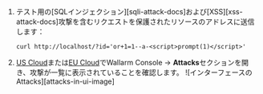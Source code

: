 1. テスト用の[SQLインジェクション][sqli-attack-docs]および[XSS][xss-attack-docs]攻撃を含むリクエストを保護されたリソースのアドレスに送信します：

    ```
    curl http://localhost/?id='or+1=1--a-<script>prompt(1)</script>'
    ```
2. [US Cloud](https://us1.my.wallarm.com/attacks)または[EU Cloud](https://my.wallarm.com/attacks)でWallarm Console → **Attacks**セクションを開き、攻撃が一覧に表示されていることを確認します。
    ![インターフェースのAttacks][attacks-in-ui-image]